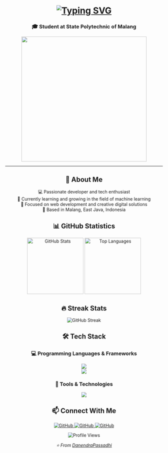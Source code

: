 <div align="center">

# [![Typing SVG](https://readme-typing-svg.demolab.com/?lines=👋+Hi,+I'm+Danendra+Nayaka+Passadhi)](https://git.io/typing-svg)


### 🎓 Student at State Polytechnic of Malang

<img src="https://user-images.githubusercontent.com/74038190/212749447-bfb7e725-6987-49d9-ae85-2015e3e7cc41.gif" width="400">

---

## 🚀 About Me

💻 Passionate developer and tech enthusiast  
🌱 Currently learning and growing in the field of machine learning  
🎯 Focused on web development and creative digital solutions  
📍 Based in Malang, East Java, Indonesia

## 📊 GitHub Statistics

<p align="center">
  <img src="https://github-readme-stats.vercel.app/api?username=DanendraPassadhi&show_icons=true&theme=radical&hide_border=true&bg_color=0D1117&title_color=F85D7F&icon_color=F8D866&text_color=FFFFFF" alt="GitHub Stats" height="180"/>
  <img src="https://github-readme-stats.vercel.app/api/top-langs/?username=DanendraPassadhi&theme=radical&hide_border=true&bg_color=0D1117&title_color=F85D7F&text_color=FFFFFF&layout=compact" alt="Top Languages" height="180"/>
</p>

## 🔥 Streak Stats

<p align="center">
  <img src="https://github-readme-streak-stats.herokuapp.com?user=DanendraPassadhi&theme=radical&hide_border=true&background=0D1117&stroke=F85D7F&ring=F85D7F&fire=F8D866&currStreakLabel=FFFFFF" alt="GitHub Streak" />
</p>

## 🛠️ Tech Stack

### 💻 Programming Languages & Frameworks
<p align="center">
  <img src="https://skillicons.dev/icons?i=java,html,css,js,php,python,dart&theme=dark" />
  <br>
  <img src="https://skillicons.dev/icons?i=laravel,flutter&theme=dark" />
</p>

### 🎨 Tools & Technologies
<p align="center">
  <img src="https://skillicons.dev/icons?i=git,vscode,figma,ps,pr&theme=dark" />
</p>

## 📫 Connect With Me

<p align="center">
  <a href="https://github.com/DanendraPassadhi">
    <img src="https://img.shields.io/badge/GitHub-100000?style=for-the-badge&logo=github&logoColor=white" alt="GitHub"/>
  </a>
  <a href="https://www.instagram.com/danendra71prime/">
    <img src="https://img.shields.io/badge/Instagram-100000?style=for-the-badge&logo=instagram&logoColor=white" alt="GitHub"/>
  </a>
  <a href="https://www.linkedin.com/in/danendra-nayaka-passadhi/">
    <img src="https://custom-icon-badges.demolab.com/badge/LinkedIn-0A66C2?logo=linkedin-white&logoColor=fff" alt="GitHub"/>
  </a>
</p>

<p align="center">
  <img src="https://komarev.com/ghpvc/?username=DanendraPassadhi&label=Profile%20Views&color=F85D7F&style=flat-square" alt="Profile Views" />
</p>

<p align="center">
  <i>⭐️ From <a href="https://github.com/DanendraPassadhi">DanendraPassadhi</a></i>
</p>

</div>
